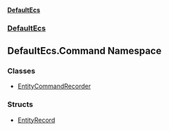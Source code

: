 #### [DefaultEcs](./index.md 'index')
### [DefaultEcs](./index.md 'index')
## DefaultEcs.Command Namespace
### Classes
- [EntityCommandRecorder](./DefaultEcs-Command-EntityCommandRecorder.md 'DefaultEcs.Command.EntityCommandRecorder')
### Structs
- [EntityRecord](./DefaultEcs-Command-EntityRecord.md 'DefaultEcs.Command.EntityRecord')

